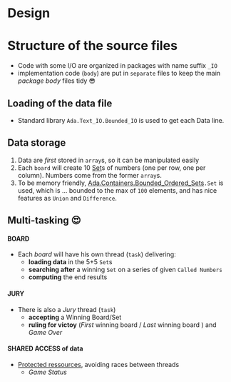 # Design

# Structure of the source files
- Code with some I/O are organized in packages with name suffix `_IO`
- implementation code (`body`) are put in `separate` files to keep the main *package body* files tidy 😎 

## Loading of the data file
- Standard library `Ada.Text_IO.Bounded_IO` is used to get each Data line. 

## Data storage
1. Data are *first* stored in `array`s, so it can be manipulated easily
2. Each `board` will create 10 [Set](http://www.ada-auth.org/standards/12rm/html/RM-A-18-7.html)s of numbers (one per row, one per column). Numbers come from the former `array`s.
3. To be memory friendly, [Ada.Containers.Bounded_Ordered_Sets](http://www.ada-auth.org/standards/12rm/html/RM-A-18-24.html)`.Set` is used, which is ... bounded to the max of `100` elements, and has nice features as `Union` and `Difference`.

## Multi-tasking 😍
#### BOARD
- Each *board* will have his own thread (`task`) delivering:
     - **loading data** in the 5+5 `Set`s
     - **searching after** a winning `Set` on a series of given `Called Numbers`
     - **computing** the end results


#### JURY
* There is also a *Jury* thread (`task`)
  - **accepting** a Winning Board/Set
  - **ruling for victoy** (*First* winning board / *Last* winning board ) and *Game Over*

#### SHARED ACCESS of data
- [Protected ressources](http://www.ada-auth.org/standards/12rm/html/RM-9-4.html), avoiding races between threads
  - *Game Status*
  
